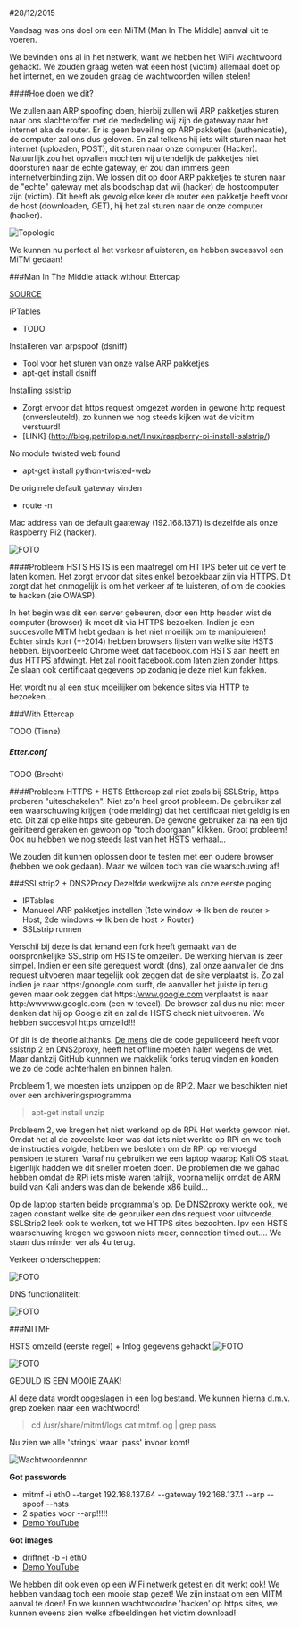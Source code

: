 #28/12/2015

Vandaag was ons doel om een MiTM (Man In The Middle) aanval uit te voeren.

We bevinden ons al in het netwerk, want we hebben het WiFi wachtwoord gehackt. We zouden graag weten wat eeen host (victim) allemaal doet op het internet, en we zouden graag de wachtwoorden willen stelen!

####Hoe doen we dit?

We zullen aan ARP spoofing doen, hierbij zullen wij ARP pakketjes sturen naar ons slachteroffer met de mededeling wij zijn de gateway naar het internet aka de router. Er is geen beveiling op ARP pakketjes (authenicatie), de computer zal ons dus geloven. En zal telkens hij iets wilt sturen naar het internet (uploaden, POST), dit sturen naar onze computer (Hacker). Natuurlijk zou het opvallen mochten wij uitendelijk de pakketjes niet doorsturen naar de echte gateway, er zou dan immers geen internetverbinding zijn. We lossen dit op door ARP pakketjes te sturen naar de "echte" gateway met als boodschap dat wij (hacker) de hostcomputer zijn (victim). Dit heeft als gevolg elke keer de router een pakketje heeft voor de host (downloaden, GET), hij het zal sturen naar de onze computer (hacker).

![Topologie](http://www.windowsecurity.com/img/upl/image0031268491809957.jpg)

We kunnen nu perfect al het verkeer afluisteren, en hebben sucessvol een MiTM gedaan!

###Man In The Middle attack without Ettercap

[SOURCE](https://www.youtube.com/watch?v=Vvln4_HfIVg)

IPTables
* TODO

Installeren van arpspoof (dsniff)
* Tool voor het sturen van onze valse ARP pakketjes
* apt-get install dsniff

Installing sslstrip
* Zorgt ervoor dat https request omgezet worden in gewone http request (onversleuteld), zo kunnen we nog steeds kijken wat de vicitim verstuurd!
* [LINK] (http://blog.petrilopia.net/linux/raspberry-pi-install-sslstrip/)

No module twisted web found
* apt-get install python-twisted-web

De originele default gateway vinden
* route -n

Mac address van de default gaateway (192.168.137.1) is dezelfde als onze Raspberry Pi2 (hacker). 

![FOTO](http://i.imgur.com/x5ZWnHw.png)

####Probleem HSTS
HSTS is een maatregel om HTTPS beter uit de verf te laten komen. Het zorgt ervoor dat sites enkel bezoekbaar zijn via HTTPS. Dit zorgt dat het onmogelijk is om het verkeer af te luisteren, of om de cookies te hacken (zie OWASP).

In het begin was dit een server gebeuren, door een http header wist de computer (browser) ik moet dit via HTTPS bezoeken. Indien je een succesvolle MITM hebt gedaan is het niet moeilijk om te manipuleren! Echter sinds kort (+-2014) hebben browsers lijsten van welke site HSTS hebben. Bijvoorbeeld Chrome weet dat facebook.com HSTS aan heeft en dus HTTPS afdwingt. Het zal nooit facebook.com laten zien zonder https. Ze slaan ook certificaat gegevens op zodanig je deze niet kun fakken.

Het wordt nu al een stuk moeilijker om bekende sites via HTTP te bezoeken...

###With Ettercap

TODO (Tinne)

##### Etter.conf
TODO (Brecht)

####Probleem HTTPS + HSTS
Etthercap zal niet zoals bij SSLStrip, https proberen "uiteschakelen". Niet zo'n heel groot probleem. De gebruiker zal een waarschuwing krijgen (rode melding) dat het certificaat niet geldig is en etc. Dit zal op elke https site gebeuren. De gewone gebruiker zal na een tijd geïriteerd geraken en gewoon op "toch doorgaan" klikken. Groot probleem! Ook nu hebben we nog steeds last van het HSTS verhaal...

We zouden dit kunnen oplossen door te testen met een oudere browser (hebben we ook gedaan). Maar we wilden toch van die waarschuwing af!


###SSLstrip2 + DNS2Proxy
Dezelfde werkwijze als onze eerste poging
* IPTables
* Manueel ARP pakketjes instellen (1ste window => Ik ben de router > Host, 2de windows => Ik ben de host > Router)
* SSLstrip runnen

Verschil bij deze is dat iemand een fork heeft gemaakt van de oorspronkelijke SSLstrip om HSTS te omzeilen. De werking hiervan is zeer simpel. Indien er een site gerequest wordt (dns), zal onze aanvaller de dns request uitvoeren maar tegelijk ook zeggen dat de site verplaatst is. Zo zal indien je naar https:/gooogle.com surft, de aanvaller het juiste ip terug geven maar ook zeggen dat https:/www.google.com verplaatst is naar http:/wwwww.google.com (een w teveel). De browser zal dus nu niet meer denken dat hij op Google zit en zal de HSTS check niet uitvoeren. We hebben succesvol https omzeild!!!

Of dit is de theorie althanks. [De mens](https://github.com/LeonardoNve) die de code gepuliceerd heeft voor sslstrip 2 en DNS2proxy, heeft het offline moeten halen wegens de wet. Maar dankzij GitHub kunnnen we makkelijk forks terug vinden en konden we zo de code achterhalen en binnen halen.

Probleem 1, we moesten iets unzippen op de RPi2. Maar we beschikten niet over een archiveringsprogramma
>apt-get install unzip

Probleem 2, we kregen het niet werkend op de RPi. Het werkte gewoon niet. Omdat het al de zoveelste keer was dat iets niet werkte op RPi en we toch de instructies volgde, hebben we besloten om de RPi op vervroegd pensioen te sturen. Vanaf nu gebruiken we een laptop waarop Kali OS staat. Eigenlijk hadden we dit sneller moeten doen. De problemen die we gahad hebben omdat de RPi iets miste waren talrijk, voornamelijk omdat de ARM build van Kali anders was dan de bekende x86 build...

Op de laptop starten beide programma's op. De DNS2proxy werkte ook, we zagen constant welke site de gebruiker een dns request voor uitvoerde. SSLStrip2 leek ook te werken, tot we HTTPS sites bezochten. Ipv een HSTS waarschuwing kregen we gewoon niets meer, connection timed out.... We staan dus minder ver als 4u terug.


Verkeer onderscheppen:

![FOTO](http://i.imgur.com/DkTBB9v.jpg)

DNS functionaliteit:

![FOTO](http://i.imgur.com/uCBNZT1.jpg)

###MITMF

HSTS omzeild (eerste regel) + Inlog gegevens gehackt
![FOTO](http://i.imgur.com/2JCA5ow.jpg)

![FOTO](http://i.imgur.com/BgeXIaa.jpg)


GEDULD IS EEN MOOIE ZAAK!

Al deze data wordt opgeslagen in een log bestand. We kunnen hierna d.m.v. grep zoeken naar een wachtwoord!

> cd /usr/share/mitmf/logs
> cat mitmf.log | grep pass

Nu zien we alle 'strings' waar 'pass' invoor komt!

![Wachtwoordennnn](http://i.imgur.com/xbf5Bfp.png)

**Got passwords**
* mitmf -i eth0 --target 192.168.137.64 --gateway 192.168.137.1  --arp --spoof --hsts
* 2 spaties voor --arp!!!!!
* [Demo YouTube](https://youtu.be/jGgy2WOmDBo)

**Got images**
* driftnet -b -i eth0
* [Demo YouTube](https://youtu.be/co7Gy-zeeLE)

We hebben dit ook even op een WiFi netwerk getest en dit werkt ook! We hebben vandaag toch een mooie stap gezet! We zijn instaat om een MITM aanval te doen! En we kunnen wachtwoordne 'hacken' op https sites, we kunnen eveens zien welke afbeeldingen het victim download!

